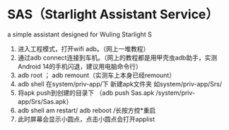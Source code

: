 # SAS（Starlight Assistant Service）
a simple assistant designed for Wuling Starlight S
1. 进入工程模式，打开wifi adb。（网上一堆教程）
2. 通过adb connect连接到车机。（网上的教程都是用甲壳虫adb助手，实测Android 14的手机闪退，建议用电脑命令行）
3. adb root ； adb remount（实测车上本身已经remount）
4. adb shell 在system/priv-app/下 新建apk文件夹 如system/priv-app/Srs/
5. 将apk push到创建的目录下 （adb push Sas.apk /system/priv-app/Srs/Sas.apk）
6. adb shell am restart/ adb reboot /长按方控*重启
7. 此时屏幕会显示小圆点，点击小圆点会打开applist

